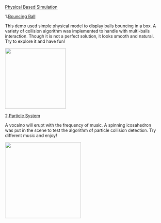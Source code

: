 [Physical Based Simulation](https://enoch-lee.github.io/Physically-Based-Model/)

1.[Bouncing Ball](bounce-ball.html)

This demo used simple physical model to display balls bouncing in a box. A variety of collision algorithm was implemented to handle with multi-balls interaction. Though it is not a perfect solution, it looks smooth and natural. Try to explore it and have fun!

<img src="https://i.imgur.com/WRT1eCz.png"  height = "200" />



2.[Particle System](particel.html)

A vocalno will erupt with the frequency of music. A spinning icosahedron was put in the scene to test the algorithm of particle collision detection. Try different music and enjoy!

<img src="https://i.imgur.com/DV2VseB.png"  height = "250" />